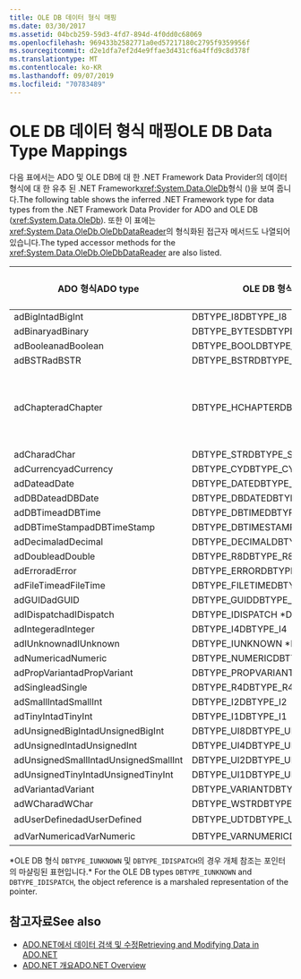 ```yaml
---
title: OLE DB 데이터 형식 매핑
ms.date: 03/30/2017
ms.assetid: 04bcb259-59d3-4fd7-894d-4f0dd0c68069
ms.openlocfilehash: 969433b2582771a0ed57217180c2795f9359956f
ms.sourcegitcommit: d2e1dfa7ef2d4e9ffae3d431cf6a4ffd9c8d378f
ms.translationtype: MT
ms.contentlocale: ko-KR
ms.lasthandoff: 09/07/2019
ms.locfileid: "70783489"
---
```

# <a name="ole-db-data-type-mappings"></a><span data-ttu-id="41213-102">OLE DB 데이터 형식 매핑</span><span class="sxs-lookup"><span data-stu-id="41213-102">OLE DB Data Type Mappings</span></span>
<span data-ttu-id="41213-103">다음 표에서는 ADO 및 OLE DB에 대 한 .NET Framework Data Provider의 데이터 형식에 대 한 유추 된 .NET Framework<xref:System.Data.OleDb>형식 ()을 보여 줍니다.</span><span class="sxs-lookup"><span data-stu-id="41213-103">The following table shows the inferred .NET Framework type for data types from the .NET Framework Data Provider for ADO and OLE DB (<xref:System.Data.OleDb>).</span></span> <span data-ttu-id="41213-104">또한 이 표에는 <xref:System.Data.OleDb.OleDbDataReader>의 형식화된 접근자 메서드도 나열되어 있습니다.</span><span class="sxs-lookup"><span data-stu-id="41213-104">The typed accessor methods for the <xref:System.Data.OleDb.OleDbDataReader> are also listed.</span></span>  
  
|<span data-ttu-id="41213-105">ADO 형식</span><span class="sxs-lookup"><span data-stu-id="41213-105">ADO type</span></span>|<span data-ttu-id="41213-106">OLE DB 형식</span><span class="sxs-lookup"><span data-stu-id="41213-106">OLE DB type</span></span>|<span data-ttu-id="41213-107">.NET Framework 형식</span><span class="sxs-lookup"><span data-stu-id="41213-107">.NET Framework type</span></span>|<span data-ttu-id="41213-108">.NET Framework 형식화 된 접근자</span><span class="sxs-lookup"><span data-stu-id="41213-108">.NET Framework typed accessor</span></span>|  
|--------------|-----------------|----------------------------------------------------------------------|--------------------------------------------------------------------------------|  
|<span data-ttu-id="41213-109">adBigInt</span><span class="sxs-lookup"><span data-stu-id="41213-109">adBigInt</span></span>|<span data-ttu-id="41213-110">DBTYPE_I8</span><span class="sxs-lookup"><span data-stu-id="41213-110">DBTYPE_I8</span></span>|<span data-ttu-id="41213-111">Int64</span><span class="sxs-lookup"><span data-stu-id="41213-111">Int64</span></span>|<span data-ttu-id="41213-112">GetInt64()</span><span class="sxs-lookup"><span data-stu-id="41213-112">GetInt64()</span></span>|  
|<span data-ttu-id="41213-113">adBinary</span><span class="sxs-lookup"><span data-stu-id="41213-113">adBinary</span></span>|<span data-ttu-id="41213-114">DBTYPE_BYTES</span><span class="sxs-lookup"><span data-stu-id="41213-114">DBTYPE_BYTES</span></span>|<span data-ttu-id="41213-115">Byte[]</span><span class="sxs-lookup"><span data-stu-id="41213-115">Byte[]</span></span>|<span data-ttu-id="41213-116">GetBytes()</span><span class="sxs-lookup"><span data-stu-id="41213-116">GetBytes()</span></span>|  
|<span data-ttu-id="41213-117">adBoolean</span><span class="sxs-lookup"><span data-stu-id="41213-117">adBoolean</span></span>|<span data-ttu-id="41213-118">DBTYPE_BOOL</span><span class="sxs-lookup"><span data-stu-id="41213-118">DBTYPE_BOOL</span></span>|<span data-ttu-id="41213-119">Boolean</span><span class="sxs-lookup"><span data-stu-id="41213-119">Boolean</span></span>|<span data-ttu-id="41213-120">GetBoolean()</span><span class="sxs-lookup"><span data-stu-id="41213-120">GetBoolean()</span></span>|  
|<span data-ttu-id="41213-121">adBSTR</span><span class="sxs-lookup"><span data-stu-id="41213-121">adBSTR</span></span>|<span data-ttu-id="41213-122">DBTYPE_BSTR</span><span class="sxs-lookup"><span data-stu-id="41213-122">DBTYPE_BSTR</span></span>|<span data-ttu-id="41213-123">String</span><span class="sxs-lookup"><span data-stu-id="41213-123">String</span></span>|<span data-ttu-id="41213-124">GetString()</span><span class="sxs-lookup"><span data-stu-id="41213-124">GetString()</span></span>|  
|<span data-ttu-id="41213-125">adChapter</span><span class="sxs-lookup"><span data-stu-id="41213-125">adChapter</span></span>|<span data-ttu-id="41213-126">DBTYPE_HCHAPTER</span><span class="sxs-lookup"><span data-stu-id="41213-126">DBTYPE_HCHAPTER</span></span>|<span data-ttu-id="41213-127">`DataReader`를 통해 지원됩니다.</span><span class="sxs-lookup"><span data-stu-id="41213-127">Supported through the `DataReader`.</span></span> <span data-ttu-id="41213-128">[DataReader를 사용 하 여 데이터 검색을](retrieving-data-using-a-datareader.md)참조 하세요.</span><span class="sxs-lookup"><span data-stu-id="41213-128">See [Retrieving Data Using a DataReader](retrieving-data-using-a-datareader.md).</span></span>|<span data-ttu-id="41213-129">GetValue()</span><span class="sxs-lookup"><span data-stu-id="41213-129">GetValue()</span></span>|  
|<span data-ttu-id="41213-130">adChar</span><span class="sxs-lookup"><span data-stu-id="41213-130">adChar</span></span>|<span data-ttu-id="41213-131">DBTYPE_STR</span><span class="sxs-lookup"><span data-stu-id="41213-131">DBTYPE_STR</span></span>|<span data-ttu-id="41213-132">String</span><span class="sxs-lookup"><span data-stu-id="41213-132">String</span></span>|<span data-ttu-id="41213-133">GetString()</span><span class="sxs-lookup"><span data-stu-id="41213-133">GetString()</span></span>|  
|<span data-ttu-id="41213-134">adCurrency</span><span class="sxs-lookup"><span data-stu-id="41213-134">adCurrency</span></span>|<span data-ttu-id="41213-135">DBTYPE_CY</span><span class="sxs-lookup"><span data-stu-id="41213-135">DBTYPE_CY</span></span>|<span data-ttu-id="41213-136">Decimal</span><span class="sxs-lookup"><span data-stu-id="41213-136">Decimal</span></span>|<span data-ttu-id="41213-137">GetDecimal()</span><span class="sxs-lookup"><span data-stu-id="41213-137">GetDecimal()</span></span>|  
|<span data-ttu-id="41213-138">adDate</span><span class="sxs-lookup"><span data-stu-id="41213-138">adDate</span></span>|<span data-ttu-id="41213-139">DBTYPE_DATE</span><span class="sxs-lookup"><span data-stu-id="41213-139">DBTYPE_DATE</span></span>|<span data-ttu-id="41213-140">DateTime</span><span class="sxs-lookup"><span data-stu-id="41213-140">DateTime</span></span>|<span data-ttu-id="41213-141">GetDateTime()</span><span class="sxs-lookup"><span data-stu-id="41213-141">GetDateTime()</span></span>|  
|<span data-ttu-id="41213-142">adDBDate</span><span class="sxs-lookup"><span data-stu-id="41213-142">adDBDate</span></span>|<span data-ttu-id="41213-143">DBTYPE_DBDATE</span><span class="sxs-lookup"><span data-stu-id="41213-143">DBTYPE_DBDATE</span></span>|<span data-ttu-id="41213-144">DateTime</span><span class="sxs-lookup"><span data-stu-id="41213-144">DateTime</span></span>|<span data-ttu-id="41213-145">GetDateTime()</span><span class="sxs-lookup"><span data-stu-id="41213-145">GetDateTime()</span></span>|  
|<span data-ttu-id="41213-146">adDBTime</span><span class="sxs-lookup"><span data-stu-id="41213-146">adDBTime</span></span>|<span data-ttu-id="41213-147">DBTYPE_DBTIME</span><span class="sxs-lookup"><span data-stu-id="41213-147">DBTYPE_DBTIME</span></span>|<span data-ttu-id="41213-148">DateTime</span><span class="sxs-lookup"><span data-stu-id="41213-148">DateTime</span></span>|<span data-ttu-id="41213-149">GetDateTime()</span><span class="sxs-lookup"><span data-stu-id="41213-149">GetDateTime()</span></span>|  
|<span data-ttu-id="41213-150">adDBTimeStamp</span><span class="sxs-lookup"><span data-stu-id="41213-150">adDBTimeStamp</span></span>|<span data-ttu-id="41213-151">DBTYPE_DBTIMESTAMP</span><span class="sxs-lookup"><span data-stu-id="41213-151">DBTYPE_DBTIMESTAMP</span></span>|<span data-ttu-id="41213-152">DateTime</span><span class="sxs-lookup"><span data-stu-id="41213-152">DateTime</span></span>|<span data-ttu-id="41213-153">GetDateTime()</span><span class="sxs-lookup"><span data-stu-id="41213-153">GetDateTime()</span></span>|  
|<span data-ttu-id="41213-154">adDecimal</span><span class="sxs-lookup"><span data-stu-id="41213-154">adDecimal</span></span>|<span data-ttu-id="41213-155">DBTYPE_DECIMAL</span><span class="sxs-lookup"><span data-stu-id="41213-155">DBTYPE_DECIMAL</span></span>|<span data-ttu-id="41213-156">Decimal</span><span class="sxs-lookup"><span data-stu-id="41213-156">Decimal</span></span>|<span data-ttu-id="41213-157">GetDecimal()</span><span class="sxs-lookup"><span data-stu-id="41213-157">GetDecimal()</span></span>|  
|<span data-ttu-id="41213-158">adDouble</span><span class="sxs-lookup"><span data-stu-id="41213-158">adDouble</span></span>|<span data-ttu-id="41213-159">DBTYPE_R8</span><span class="sxs-lookup"><span data-stu-id="41213-159">DBTYPE_R8</span></span>|<span data-ttu-id="41213-160">Double</span><span class="sxs-lookup"><span data-stu-id="41213-160">Double</span></span>|<span data-ttu-id="41213-161">GetDouble()</span><span class="sxs-lookup"><span data-stu-id="41213-161">GetDouble()</span></span>|  
|<span data-ttu-id="41213-162">adError</span><span class="sxs-lookup"><span data-stu-id="41213-162">adError</span></span>|<span data-ttu-id="41213-163">DBTYPE_ERROR</span><span class="sxs-lookup"><span data-stu-id="41213-163">DBTYPE_ERROR</span></span>|<span data-ttu-id="41213-164">ExternalException</span><span class="sxs-lookup"><span data-stu-id="41213-164">ExternalException</span></span>|<span data-ttu-id="41213-165">GetValue()</span><span class="sxs-lookup"><span data-stu-id="41213-165">GetValue()</span></span>|  
|<span data-ttu-id="41213-166">adFileTime</span><span class="sxs-lookup"><span data-stu-id="41213-166">adFileTime</span></span>|<span data-ttu-id="41213-167">DBTYPE_FILETIME</span><span class="sxs-lookup"><span data-stu-id="41213-167">DBTYPE_FILETIME</span></span>|<span data-ttu-id="41213-168">DateTime</span><span class="sxs-lookup"><span data-stu-id="41213-168">DateTime</span></span>|<span data-ttu-id="41213-169">GetDateTime()</span><span class="sxs-lookup"><span data-stu-id="41213-169">GetDateTime()</span></span>|  
|<span data-ttu-id="41213-170">adGUID</span><span class="sxs-lookup"><span data-stu-id="41213-170">adGUID</span></span>|<span data-ttu-id="41213-171">DBTYPE_GUID</span><span class="sxs-lookup"><span data-stu-id="41213-171">DBTYPE_GUID</span></span>|<span data-ttu-id="41213-172">Guid</span><span class="sxs-lookup"><span data-stu-id="41213-172">Guid</span></span>|<span data-ttu-id="41213-173">GetGuid()</span><span class="sxs-lookup"><span data-stu-id="41213-173">GetGuid()</span></span>|  
|<span data-ttu-id="41213-174">adIDispatch</span><span class="sxs-lookup"><span data-stu-id="41213-174">adIDispatch</span></span>|<span data-ttu-id="41213-175">DBTYPE_IDISPATCH \*</span><span class="sxs-lookup"><span data-stu-id="41213-175">DBTYPE_IDISPATCH \*</span></span>|<span data-ttu-id="41213-176">Object</span><span class="sxs-lookup"><span data-stu-id="41213-176">Object</span></span>|<span data-ttu-id="41213-177">GetValue()</span><span class="sxs-lookup"><span data-stu-id="41213-177">GetValue()</span></span>|  
|<span data-ttu-id="41213-178">adInteger</span><span class="sxs-lookup"><span data-stu-id="41213-178">adInteger</span></span>|<span data-ttu-id="41213-179">DBTYPE_I4</span><span class="sxs-lookup"><span data-stu-id="41213-179">DBTYPE_I4</span></span>|<span data-ttu-id="41213-180">Int32</span><span class="sxs-lookup"><span data-stu-id="41213-180">Int32</span></span>|<span data-ttu-id="41213-181">GetInt32()</span><span class="sxs-lookup"><span data-stu-id="41213-181">GetInt32()</span></span>|  
|<span data-ttu-id="41213-182">adIUnknown</span><span class="sxs-lookup"><span data-stu-id="41213-182">adIUnknown</span></span>|<span data-ttu-id="41213-183">DBTYPE_IUNKNOWN \*</span><span class="sxs-lookup"><span data-stu-id="41213-183">DBTYPE_IUNKNOWN \*</span></span>|<span data-ttu-id="41213-184">Object</span><span class="sxs-lookup"><span data-stu-id="41213-184">Object</span></span>|<span data-ttu-id="41213-185">GetValue()</span><span class="sxs-lookup"><span data-stu-id="41213-185">GetValue()</span></span>|  
|<span data-ttu-id="41213-186">adNumeric</span><span class="sxs-lookup"><span data-stu-id="41213-186">adNumeric</span></span>|<span data-ttu-id="41213-187">DBTYPE_NUMERIC</span><span class="sxs-lookup"><span data-stu-id="41213-187">DBTYPE_NUMERIC</span></span>|<span data-ttu-id="41213-188">Decimal</span><span class="sxs-lookup"><span data-stu-id="41213-188">Decimal</span></span>|<span data-ttu-id="41213-189">GetDecimal()</span><span class="sxs-lookup"><span data-stu-id="41213-189">GetDecimal()</span></span>|  
|<span data-ttu-id="41213-190">adPropVariant</span><span class="sxs-lookup"><span data-stu-id="41213-190">adPropVariant</span></span>|<span data-ttu-id="41213-191">DBTYPE_PROPVARIANT</span><span class="sxs-lookup"><span data-stu-id="41213-191">DBTYPE_PROPVARIANT</span></span>|<span data-ttu-id="41213-192">Object</span><span class="sxs-lookup"><span data-stu-id="41213-192">Object</span></span>|<span data-ttu-id="41213-193">GetValue()</span><span class="sxs-lookup"><span data-stu-id="41213-193">GetValue()</span></span>|  
|<span data-ttu-id="41213-194">adSingle</span><span class="sxs-lookup"><span data-stu-id="41213-194">adSingle</span></span>|<span data-ttu-id="41213-195">DBTYPE_R4</span><span class="sxs-lookup"><span data-stu-id="41213-195">DBTYPE_R4</span></span>|<span data-ttu-id="41213-196">Single</span><span class="sxs-lookup"><span data-stu-id="41213-196">Single</span></span>|<span data-ttu-id="41213-197">GetFloat()</span><span class="sxs-lookup"><span data-stu-id="41213-197">GetFloat()</span></span>|  
|<span data-ttu-id="41213-198">adSmallInt</span><span class="sxs-lookup"><span data-stu-id="41213-198">adSmallInt</span></span>|<span data-ttu-id="41213-199">DBTYPE_I2</span><span class="sxs-lookup"><span data-stu-id="41213-199">DBTYPE_I2</span></span>|<span data-ttu-id="41213-200">Int16</span><span class="sxs-lookup"><span data-stu-id="41213-200">Int16</span></span>|<span data-ttu-id="41213-201">GetInt16()</span><span class="sxs-lookup"><span data-stu-id="41213-201">GetInt16()</span></span>|  
|<span data-ttu-id="41213-202">adTinyInt</span><span class="sxs-lookup"><span data-stu-id="41213-202">adTinyInt</span></span>|<span data-ttu-id="41213-203">DBTYPE_I1</span><span class="sxs-lookup"><span data-stu-id="41213-203">DBTYPE_I1</span></span>|<span data-ttu-id="41213-204">Byte</span><span class="sxs-lookup"><span data-stu-id="41213-204">Byte</span></span>|<span data-ttu-id="41213-205">GetByte()</span><span class="sxs-lookup"><span data-stu-id="41213-205">GetByte()</span></span>|  
|<span data-ttu-id="41213-206">adUnsignedBigInt</span><span class="sxs-lookup"><span data-stu-id="41213-206">adUnsignedBigInt</span></span>|<span data-ttu-id="41213-207">DBTYPE_UI8</span><span class="sxs-lookup"><span data-stu-id="41213-207">DBTYPE_UI8</span></span>|<span data-ttu-id="41213-208">UInt64</span><span class="sxs-lookup"><span data-stu-id="41213-208">UInt64</span></span>|<span data-ttu-id="41213-209">GetValue()</span><span class="sxs-lookup"><span data-stu-id="41213-209">GetValue()</span></span>|  
|<span data-ttu-id="41213-210">adUnsignedInt</span><span class="sxs-lookup"><span data-stu-id="41213-210">adUnsignedInt</span></span>|<span data-ttu-id="41213-211">DBTYPE_UI4</span><span class="sxs-lookup"><span data-stu-id="41213-211">DBTYPE_UI4</span></span>|<span data-ttu-id="41213-212">UInt32</span><span class="sxs-lookup"><span data-stu-id="41213-212">UInt32</span></span>|<span data-ttu-id="41213-213">GetValue()</span><span class="sxs-lookup"><span data-stu-id="41213-213">GetValue()</span></span>|  
|<span data-ttu-id="41213-214">adUnsignedSmallInt</span><span class="sxs-lookup"><span data-stu-id="41213-214">adUnsignedSmallInt</span></span>|<span data-ttu-id="41213-215">DBTYPE_UI2</span><span class="sxs-lookup"><span data-stu-id="41213-215">DBTYPE_UI2</span></span>|<span data-ttu-id="41213-216">UInt16</span><span class="sxs-lookup"><span data-stu-id="41213-216">UInt16</span></span>|<span data-ttu-id="41213-217">GetValue()</span><span class="sxs-lookup"><span data-stu-id="41213-217">GetValue()</span></span>|  
|<span data-ttu-id="41213-218">adUnsignedTinyInt</span><span class="sxs-lookup"><span data-stu-id="41213-218">adUnsignedTinyInt</span></span>|<span data-ttu-id="41213-219">DBTYPE_UI1</span><span class="sxs-lookup"><span data-stu-id="41213-219">DBTYPE_UI1</span></span>|<span data-ttu-id="41213-220">Byte</span><span class="sxs-lookup"><span data-stu-id="41213-220">Byte</span></span>|<span data-ttu-id="41213-221">GetByte()</span><span class="sxs-lookup"><span data-stu-id="41213-221">GetByte()</span></span>|  
|<span data-ttu-id="41213-222">adVariant</span><span class="sxs-lookup"><span data-stu-id="41213-222">adVariant</span></span>|<span data-ttu-id="41213-223">DBTYPE_VARIANT</span><span class="sxs-lookup"><span data-stu-id="41213-223">DBTYPE_VARIANT</span></span>|<span data-ttu-id="41213-224">Object</span><span class="sxs-lookup"><span data-stu-id="41213-224">Object</span></span>|<span data-ttu-id="41213-225">GetValue()</span><span class="sxs-lookup"><span data-stu-id="41213-225">GetValue()</span></span>|  
|<span data-ttu-id="41213-226">adWChar</span><span class="sxs-lookup"><span data-stu-id="41213-226">adWChar</span></span>|<span data-ttu-id="41213-227">DBTYPE_WSTR</span><span class="sxs-lookup"><span data-stu-id="41213-227">DBTYPE_WSTR</span></span>|<span data-ttu-id="41213-228">String</span><span class="sxs-lookup"><span data-stu-id="41213-228">String</span></span>|<span data-ttu-id="41213-229">GetString()</span><span class="sxs-lookup"><span data-stu-id="41213-229">GetString()</span></span>|  
|<span data-ttu-id="41213-230">adUserDefined</span><span class="sxs-lookup"><span data-stu-id="41213-230">adUserDefined</span></span>|<span data-ttu-id="41213-231">DBTYPE_UDT</span><span class="sxs-lookup"><span data-stu-id="41213-231">DBTYPE_UDT</span></span>|<span data-ttu-id="41213-232">지원되지 않음</span><span class="sxs-lookup"><span data-stu-id="41213-232">not supported</span></span>||  
|<span data-ttu-id="41213-233">adVarNumeric</span><span class="sxs-lookup"><span data-stu-id="41213-233">adVarNumeric</span></span>|<span data-ttu-id="41213-234">DBTYPE_VARNUMERIC</span><span class="sxs-lookup"><span data-stu-id="41213-234">DBTYPE_VARNUMERIC</span></span>|<span data-ttu-id="41213-235">지원되지 않음</span><span class="sxs-lookup"><span data-stu-id="41213-235">not supported</span></span>||  
  
 <span data-ttu-id="41213-236">\*OLE DB 형식 `DBTYPE_IUNKNOWN` 및 `DBTYPE_IDISPATCH`의 경우 개체 참조는 포인터의 마샬링된 표현입니다.</span><span class="sxs-lookup"><span data-stu-id="41213-236">\* For the OLE DB types `DBTYPE_IUNKNOWN` and `DBTYPE_IDISPATCH`, the object reference is a marshaled representation of the pointer.</span></span>  
  
## <a name="see-also"></a><span data-ttu-id="41213-237">참고자료</span><span class="sxs-lookup"><span data-stu-id="41213-237">See also</span></span>

- [<span data-ttu-id="41213-238">ADO.NET에서 데이터 검색 및 수정</span><span class="sxs-lookup"><span data-stu-id="41213-238">Retrieving and Modifying Data in ADO.NET</span></span>](retrieving-and-modifying-data.md)
- [<span data-ttu-id="41213-239">ADO.NET 개요</span><span class="sxs-lookup"><span data-stu-id="41213-239">ADO.NET Overview</span></span>](ado-net-overview.md)
